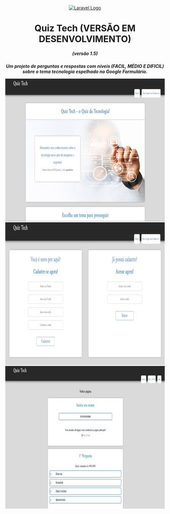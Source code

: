 <p align="center"><a href="https://laravel.com" target="_blank"><img src="https://raw.githubusercontent.com/laravel/art/master/logo-lockup/5%20SVG/2%20CMYK/1%20Full%20Color/laravel-logolockup-cmyk-red.svg" width="400" alt="Laravel Logo"></a></p>

<h1 align="center">Quiz Tech (VERSÃO EM DESENVOLVIMENTO)</span></h1>
<h5 align="center">(versão 1.5)<h5/>
<p align="center">Um projeto de perguntas e respostas com níveis <b>(FACIL, MÉDIO E DIFICIL)</b> sobre o tema tecnologia espelhado no Google Formulário.</p>

<img src="/public/images/captura1.jpg" style="height: 450px; width:100%;"/>
<img src="/public/images/captura2.jpg" style="height: 450px; width:100%;"/>
<img src="/public/images/captura3.jpg" style="height: 450px; width:100%;"/>
